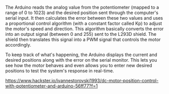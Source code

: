 The Arduino reads the analog value from the potentiometer (mapped to a range of 0 to 1023) and the desired position sent through the computer's serial input. It then calculates the error between these two values and uses a proportional control algorithm (with a constant factor called Kp) to adjust the motor's speed and direction. This algorithm basically converts the error into an output signal (between 0 and 255) sent to the L293D shield. The shield then translates this signal into a PWM signal that controls the motor accordingly.

To keep track of what's happening, the Arduino displays the current and desired positions along with the error on the serial monitor. This lets you see how the motor behaves and even allows you to enter new desired positions to test the system's response in real-time.


https://www.hackster.io/ivannestorovski1993/dc-motor-position-control-with-potentiometer-and-arduino-56ff77?f=1

